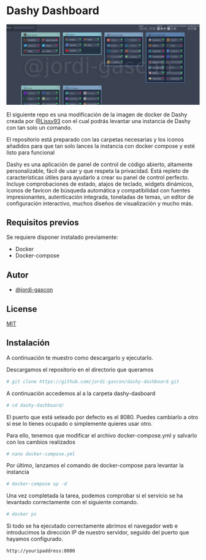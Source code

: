 # Dashy Dashboard
![dashy Dashboard](/img-repo/01.png)

El siguiente repo es una modificación de la imagen de docker de Dashy creada por [@Lissy93](https://github.com/Lissy93) con el cual podrás levantar una instancia de Dashy con tan solo un comando.

El repositorio está preparado con las carpetas necesarias y los iconos añadidos para que tan solo lances la instancia con docker compose y esté listo para funcional

Dashy es una aplicación de panel de control de código abierto, altamente personalizable, fácil de usar y que respeta la privacidad. Está repleto de características útiles para ayudarlo a crear su panel de control perfecto. Incluye comprobaciones de estado, atajos de teclado, widgets dinámicos, íconos de favicon de búsqueda automática y compatibilidad con fuentes impresionantes, autenticación integrada, toneladas de temas, un editor de configuración interactivo, muchos diseños de visualización y mucho más.



## Requisitos previos

Se requiere disponer instalado previamente:
- Docker
- Docker-compose


## Autor

- [@jordi-gascon](https://www.github.com/jordi-gascon)


## License

[MIT](https://choosealicense.com/licenses/mit/)


## Instalación
A continuación te muestro como descargarlo y ejecutarlo.

Descargamos el repositorio en el directorio que queramos

```bash
# git clone https://github.com/jordi-gascon/dashy-dashboard.git
```
A continuación accedemos al a la carpeta dashy-dasboard
```bash
# cd dashy-dashboard/
```
El puerto que está seteado por defecto es el 8080. Puedes cambiarlo a otro si ese lo tienes ocupado o simplemente quieres usar otro.

Para ello, tenemos que modificar el archivo docker-compose.yml y salvarlo con los cambios realizados
```bash
# nano docker-compose.yml 
```
Por último, lanzamos el comando de docker-compose para levantar la instancia
```bash
# docker-compose up -d 
```
Una vez completada la tarea, podemos comprobar si el servicio se ha levantado correctamente con el siguiente comando.
```bash
# docker ps 
```
Si todo se ha ejecutado correctamente abrimos el navegador web e introducimos la dirección IP de nuestro servidor, seguido del puerto que hayamos configurado.
```bash
http://youripaddress:8080 
```

